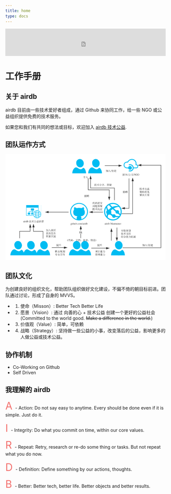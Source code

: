 ```yaml
---
title: home
type: docs
---
```


<iframe frameborder="no" border="0" marginwidth="0" marginheight="0" width=100% height=86 src="https://music.163.com/outchain/player?type=2&id=1697590&auto=1&height=66"></iframe>


# 工作手册

## 关于 airdb

airdb 目前由一些技术爱好者组成，通过 Github 来协同工作，给一些 NGO 或公益组织提供免费的技术服务。

如果您和我们有共同的想法或目标，欢迎加入 [airdb 技术公益](https://github.com/airdb).


## 团队运作方式

![airdb](airdb.png)


## 团队文化

为创建良好的组织文化，帮助团队组织做好文化建设，不偏不倚的朝目标前进。团队通过讨论，形成了自身的 MVVS。

* 1. 使命（Misson）: Better Tech Better Life
* 2. 愿景（Vision）:  通过 向善的心 + 技术公益 创建一个更好的公益社会 <br>
        (Committed to the world good. ~~Make a difference in the world.~~)
* 3. 价值观（Value）: 简单，可依赖
* 4. 战略（Strategy）: 坚持做一些公益的小事，改变落后的公益，影响更多的人做公益或技术公益。

## 协作机制

- Co-Working on Github
- Self Driven


## 我理解的 airdb
<font size=6 color=#F3716E> A </font> - Action: Do not say easy to anytime.  Every should be done even if it is simple. Just do it.

<font size=6 color=#F3716E> I </font> - Integrity: Do what you commit on time, within our core values.

<font size=6 color=#F3716E> R </font> - Repeat: Retry, research or re-do some thing or tasks.  But not repeat what you do now.


<font size=6 color=#F3716E> D </font> - Definition: Define something by our actions, thoughts.

<font size=6 color=#F3716E> B </font> - Better: Better tech, better life. Better objects and better results.
